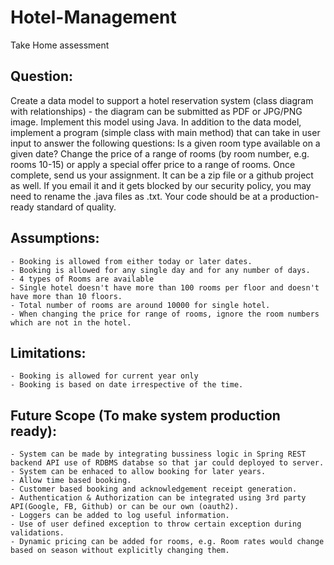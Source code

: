 # Hotel-Management
Take Home assessment 

## Question:
Create a data model to support a hotel reservation system (class diagram with relationships) - the diagram can be submitted as PDF or JPG/PNG image.
Implement this model using Java. In addition to the data model, implement a program (simple class with main method) that can take in user input to answer the following questions:
	Is a given room type available on a given date?
	Change the price of a range of rooms (by room number, e.g. rooms 10-15) or apply a special offer price to a range of rooms.
Once complete, send us your assignment. It can be a zip file or a github project as well. If you email it and it gets blocked by our security policy, you may need to rename the .java files as .txt.
Your code should be at a production-ready standard of quality.


## Assumptions:
	- Booking is allowed from either today or later dates.
	- Booking is allowed for any single day and for any number of days.
	- 4 types of Rooms are available
	- Single hotel doesn't have more than 100 rooms per floor and doesn't have more than 10 floors.
	- Total number of rooms are around 10000 for single hotel.
	- When changing the price for range of rooms, ignore the room numbers which are not in the hotel.

## Limitations:
	- Booking is allowed for current year only
	- Booking is based on date irrespective of the time. 

## Future Scope (To make system production ready):
	- System can be made by integrating bussiness logic in Spring REST backend API use of RDBMS databse so that jar could deployed to server.
	- System can be enhaced to allow booking for later years.
	- Allow time based booking.
	- Customer based booking and acknowledgement receipt generation.
	- Authentication & Authorization can be integrated using 3rd party API(Google, FB, Github) or can be our own (oauth2).
	- Loggers can be added to log useful information.
	- Use of user defined exception to throw certain exception during validations.
	- Dynamic pricing can be added for rooms, e.g. Room rates would change based on season without explicitly changing them.
	
